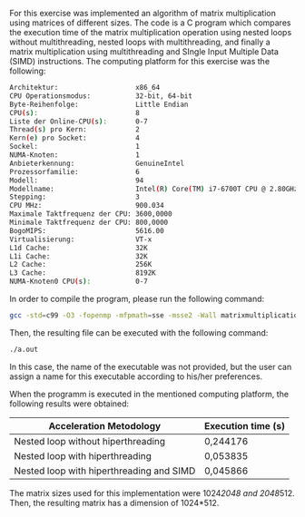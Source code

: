 
For this exercise was implemented an algorithm of matrix multiplication using matrices of different sizes. The code is a C program which compares the execution time of the matrix multiplication operation using nested loops without multithreading, nested loops with multithreading, and finally a matrix multiplication using multithreading and SIngle Input Multiple Data (SIMD) instructions. The computing platform for this exercise was the following:

```bash
Architektur:                   x86_64
CPU Operationsmodus:           32-bit, 64-bit
Byte-Reihenfolge:              Little Endian
CPU(s):                        8
Liste der Online-CPU(s):       0-7
Thread(s) pro Kern:            2
Kern(e) pro Socket:            4
Sockel:                        1
NUMA-Knoten:                   1
Anbieterkennung:               GenuineIntel
Prozessorfamilie:              6
Modell:                        94
Modellname:                    Intel(R) Core(TM) i7-6700T CPU @ 2.80GHz
Stepping:                      3
CPU MHz:                       900.034
Maximale Taktfrequenz der CPU: 3600,0000
Minimale Taktfrequenz der CPU: 800,0000
BogoMIPS:                      5616.00
Virtualisierung:               VT-x
L1d Cache:                     32K
L1i Cache:                     32K
L2 Cache:                      256K
L3 Cache:                      8192K
NUMA-Knoten0 CPU(s):           0-7

```

In order to compile the program, please run the following command:

```bash
gcc -std=c99 -O3 -fopenmp -mfpmath=sse -msse2 -Wall matrixmultiplication.c
```

Then, the resulting file can be executed with the following command:

```bash
./a.out
```
In this case, the name of the executable was not provided, but the user can assign a name for this executable according to his/her preferences. 

When the programm is executed in the mentioned computing platform, the following results were obtained:

| Acceleration Metodology | Execution time (s) |
| ----------------------- | -------------- |
| Nested loop without hiperthreading       | 0,244176 |
| Nested loop with hiperthreading          | 0,053835 |
| Nested loop with hiperthreading and SIMD | 0,045866 |

The matrix sizes used for this implementation were 1024*2048 and 2048*512. Then, the resulting matrix has a dimension of 1024*512.